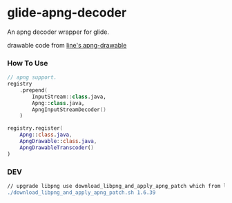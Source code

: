 # glide-apng-decoder

An apng decoder wrapper for glide.

drawable code from [line's apng-drawable](https://github.com/line/apng-drawable)

### How To Use

```kotlin
// apng support.
registry
	.prepend(
		InputStream::class.java,
		Apng::class.java,
		ApngInputStreamDecoder()
	)

registry.register(
	Apng::class.java,
	ApngDrawable::class.java,
	ApngDrawableTranscoder()
)

```

### DEV

```bash
// upgrade libpng use download_libpng_and_apply_apng_patch which from line's apng-drawable.
./download_libpng_and_apply_apng_patch.sh 1.6.39
```